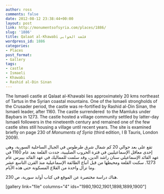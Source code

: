 ```yaml
---
author: ross
comments: false
date: 2012-08-12 23:38:44+00:00
layout: post
link: http://monumentsofsyria.com/places/1886/
slug: '1886'
title: Qalaat al-Khawabi قلعة الخوابي
wordpress_id: 1886
categories:
- Places
post_format:
- Gallery
tags:
- castle
- Ismaeli
- Khawabi
- Rashid al-Din Sinan
---
```


The Ismaeli castle at Qalaat al-Khawabi lies approximately 20 kms northeast of Tartus in the Syrian coastal mountains. One of the Ismaeli strongholds of the Crusader period, the castle was re-fortified by Rashid al-Din Sinan, the Ismaeli leader, after 1160. The castle surrendered  to the Mamluks under Baybars in 1273. The castle hosted a village community settled by latter-day Ismaeli followers in the nineteenth century and remained one of the few castle sites still housing a village until recent years. The site is examined briefly on page 230 of _Monuments of Syria_ (third edition, I B Tauris, London 2009).


تقع على بعد حوالي 20 كم شمال شرق طرطوس في الجبال الساحلية السورية، وهي إحدى معاقل الإسماعيليين في فترة الحروب الصليبية، جددت القلعة بعد عام 1160 في عهد القائد الإسماعيلي سنان راشد الدين، وقد سلمت للمماليك في عهد القائد بيبرس عام 1273. سكنت القلعة ومحيطها من قبل أتباع الطائفة الإسماعيلية منذ القرن التاسع عشر وما تزال واحدة من القلاع المسكونة حتى هذه الأيام.




هناك دراسة مختصرة عن الموقع في كتاب أوابد سورية، ص 230.


[gallery link="file" columns="4" ids="1980,1902,1901,1898,1899,1900"]
